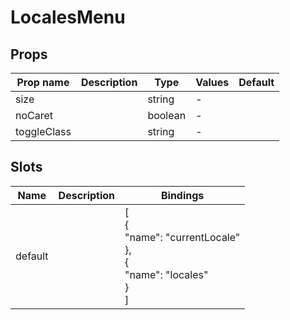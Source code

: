# LocalesMenu

## Props

| Prop name   | Description | Type    | Values | Default |
| ----------- | ----------- | ------- | ------ | ------- |
| size        |             | string  | -      |         |
| noCaret     |             | boolean | -      |         |
| toggleClass |             | string  | -      |         |

## Slots

| Name    | Description | Bindings                                                                          |
| ------- | ----------- | --------------------------------------------------------------------------------- |
| default |             | [<br> {<br> "name": "currentLocale"<br> },<br> {<br> "name": "locales"<br> }<br>] |
